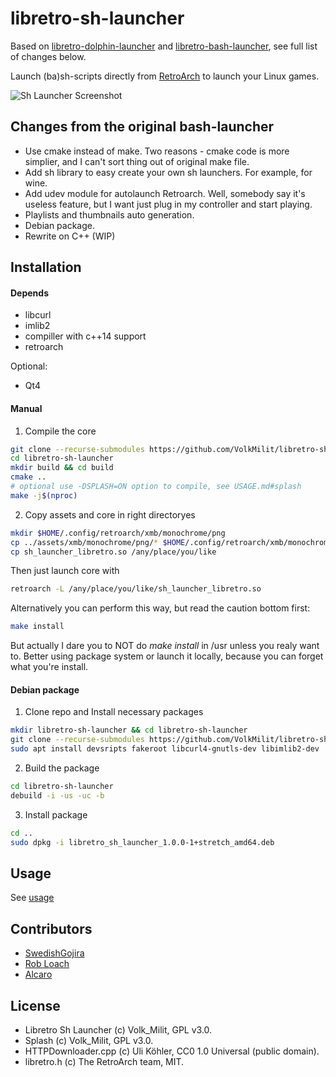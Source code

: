 # libretro-sh-launcher
Based on [libretro-dolphin-launcher](https://github.com/RobLoach/libretro-dolphin-launcher) and [libretro-bash-launcher](https://github.com/SwedishGojira/libretro-bash-launcher), see full list of changes below.

Launch (ba)sh-scripts directly from [RetroArch](http://www.libretro.com/) to launch your Linux games.

![Sh Launcher Screenshot](screenshot.png)

## Changes from the original bash-launcher

- Use cmake instead of make. Two reasons - cmake code is more simplier, and I can't sort thing out of original make file.
- Add sh library to easy create your own sh launchers. For example, for wine.
- Add udev module for autolaunch Retroarch. Well, somebody say it's useless feature, but I want just plug in my controller and start playing.
- Playlists and thumbnails auto generation.
- Debian package.
- Rewrite on C++ (WIP)

## Installation

#### Depends

- libcurl
- imlib2
- compiller with c++14 support
- retroarch

Optional:

- Qt4

#### Manual

1. Compile the core

  ``` bash
  git clone --recurse-submodules https://github.com/VolkMilit/libretro-sh-launcher.git
  cd libretro-sh-launcher
  mkdir build && cd build
  cmake ..
  # optional use -DSPLASH=ON option to compile, see USAGE.md#splash
  make -j$(nproc)
  ```

2. Copy assets and core in right directoryes

  ``` bash
  mkdir $HOME/.config/retroarch/xmb/monochrome/png
  cp ../assets/xmb/monochrome/png/* $HOME/.config/retroarch/xmb/monochrome/png
  cp sh_launcher_libretro.so /any/place/you/like
  ```
  Then just launch core with
  
  ``` bash
  retroarch -L /any/place/you/like/sh_launcher_libretro.so
  ```
  Alternatively you can perform this way, but read the caution bottom first:

  ``` bash
  make install
  ```
  
  But actually I dare you to NOT do *make install* in /usr unless you realy want to. 
  Better using package system or launch it locally, because you can forget what you're install.
  
#### Debian package

1. Clone repo and Install necessary packages
  ``` bash
  mkdir libretro-sh-launcher && cd libretro-sh-launcher
  git clone --recurse-submodules https://github.com/VolkMilit/libretro-sh-launcher.git
  sudo apt install devsripts fakeroot libcurl4-gnutls-dev libimlib2-dev
  ```

2. Build the package
  ``` bash
  cd libretro-sh-launcher
  debuild -i -us -uc -b
  ```

3. Install package
  ``` bash
  cd ..
  sudo dpkg -i libretro_sh_launcher_1.0.0-1+stretch_amd64.deb
  ```

## Usage

See [usage](USAGE.md)

## Contributors

- [SwedishGojira](http://github.com/swedishgojira)
- [Rob Loach](http://github.com/robloach)
- [Alcaro](https://github.com/Alcaro)

## License

- Libretro Sh Launcher (c) Volk_Milit, GPL v3.0.
- Splash (c) Volk_Milit, GPL v3.0.
- HTTPDownloader.cpp (c) Uli Köhler, CC0 1.0 Universal (public domain).
- libretro.h (c) The RetroArch team, MIT.

